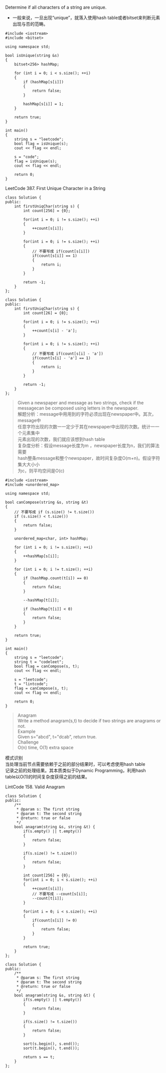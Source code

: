 Determine if all characters of a string are unique.
* 一般来说，一旦出现“unique”，就落入使用hash table或者bitset来判断元素出现与否的范畴。
```
#include <iostream>      
#include <bitset>        

using namespace std;

bool isUnique(string &s)
{
	bitset<256> hashMap;

	for (int i = 0; i < s.size(); ++i)
	{
		if (hashMap[s[i]])
		{
			return false;
		}

		hashMap[s[i]] = 1;
	}

	return true;
}

int main()
{
	string s = "leetcode";
	bool flag = isUnique(s);
	cout << flag << endl;

	s = "code";
	flag = isUnique(s);
	cout << flag << endl;

	return 0;
}
```

LeetCode 387. First Unique Character in a String
```
class Solution {
public:
    int firstUniqChar(string s) {
        int count[256] = {0};

        for(int i = 0; i != s.size(); ++i)
        {
            ++count[s[i]];
        }

        for(int i = 0; i != s.size(); ++i)
        {
            // 不要写成 if(count[s[i]])
            if(count[s[i]] == 1)
            {
                return i;
            }
        }

        return -1;
    }
};
```

```
class Solution {
public:
    int firstUniqChar(string s) {
        int count[26] = {0};

        for(int i = 0; i != s.size(); ++i)
        {
            ++count[s[i] - 'a'];
        }

        for(int i = 0; i != s.size(); ++i)
        {
            // 不要写成 if(count[s[i] - 'a'])
            if(count[s[i] - 'a'] == 1)
            {
                return i;
            }
        }

        return -1;
    }
};
```

>Given a newspaper and message as two strings, check if the messagecan be composed using letters in the newspaper.  
解题分析：message中⽤用到的字符必须出现在newspaper中。其次，message中  
任意字符出现的次数⼀一定少于其在newspaper中出现的次数。统计⼀一个元素集中  
元素出现的次数，我们就应该想到hash table  
复杂度分析：假设message长度为m ，newspaper长度为n，我们的算法需要  
hash整条message和整个newspaper，故时间复杂度O(m+n)。假设字符集⼤大⼩小  
为c，则平均空间是O(c)
```
#include <iostream>      
#include <unordered_map>    

using namespace std;

bool canCompose(string &s, string &t)
{
	// 不要写成 if (s.size() != t.size())
	if (s.size() < t.size())
	{
		return false;
	}

	unordered_map<char, int> hashMap;

	for (int i = 0; i != s.size(); ++i)
	{
		++hashMap[s[i]];
	}

	for (int i = 0; i != t.size(); ++i)
	{
		if (hashMap.count(t[i]) == 0)
		{
			return false;
		}

		--hashMap[t[i]];

		if (hashMap[t[i]] < 0)
		{
			return false;
		}
	}

	return true;
}

int main()
{
	string s = "leetcode";
	string t = "codeleet";
	bool flag = canCompose(s, t);
	cout << flag << endl;

	s = "leetcode";
	t = "lintcode";
	flag = canCompose(s, t);
	cout << flag << endl;

	return 0;
}
```

>Anagram  
Write a method anagram(s,t) to decide if two strings are anagrams or not.  
Example  
Given s="abcd", t="dcab", return true.  
Challenge  
O(n) time, O(1) extra space

模式识别  
当处理当前节点需要依赖于之前的部分结果时，可以考虑使用hash table  
记录之前的处理结果。其本质类似于Dynamic Programming，利用hash  
table以O(1)的时间复杂度获得之前的结果。

LintCode 158. Valid Anagram

```
class Solution {
public:
    /**
     * @param s: The first string
     * @param t: The second string
     * @return: true or false
     */
    bool anagram(string &s, string &t) {
    	if(s.empty() || t.empty())
    	{
    		return false;
    	}

    	if(s.size() != t.size())
    	{
    		return false;
    	}

    	int count[256] = {0};
    	for(int i = 0; i < s.size(); ++i)
    	{
    		++count[s[i]];
            // 不要写成 --count[s[i]]; 
    		--count[t[i]];
    	}

    	for(int i = 0; i < s.size(); ++i)
    	{
    		if(count[s[i]] != 0)
    		{
    			return false;
    		}
    	}

    	return true;
    }
};
```


```
class Solution {
public:
    /**
     * @param s: The first string
     * @param t: The second string
     * @return: true or false
     */
    bool anagram(string &s, string &t) {
        if(s.empty() || t.empty())
        {
        	return false;
        }

        if(s.size() != t.size())
        {
        	return false;
        }

        sort(s.begin(), s.end());
        sort(t.begin(), t.end());

        return s == t;
    }
};
```
